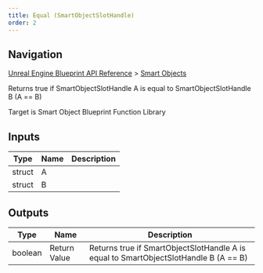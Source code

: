 ```yaml
---
title: Equal (SmartObjectSlotHandle)
order: 2
---
```

## Navigation

[Unreal Engine Blueprint API Reference](https://dev.epicgames.com/documentation/en-us/unreal-engine/BlueprintAPI) > [Smart Objects](https://dev.epicgames.com/documentation/en-us/unreal-engine/BlueprintAPI/SmartObjects)

Returns true if SmartObjectSlotHandle A is equal to SmartObjectSlotHandle B (A == B)

Target is Smart Object Blueprint Function Library

## Inputs

| Type | Name | Description |
| --- | --- | --- |
| struct | A |  |
| struct | B |  |

## Outputs

| Type | Name | Description |
| --- | --- | --- |
| boolean | Return Value | Returns true if SmartObjectSlotHandle A is equal to SmartObjectSlotHandle B (A == B) |
